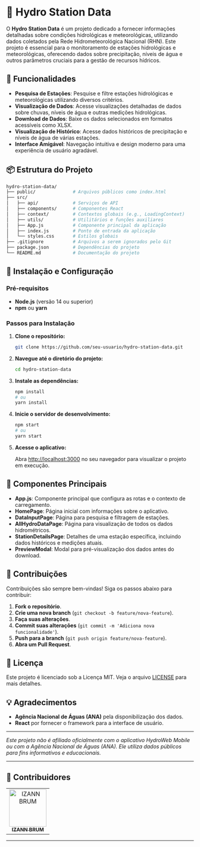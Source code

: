 # 🌊 Hydro Station Data

O **Hydro Station Data** é um projeto dedicado a fornecer informações detalhadas sobre condições hidrológicas e meteorológicas, utilizando dados coletados pela Rede Hidrometeorológica Nacional (RHN). Este projeto é essencial para o monitoramento de estações hidrológicas e meteorológicas, oferecendo dados sobre precipitação, níveis de água e outros parâmetros cruciais para a gestão de recursos hídricos.

## 🚀 Funcionalidades

- **Pesquisa de Estações**: Pesquise e filtre estações hidrológicas e meteorológicas utilizando diversos critérios.
- **Visualização de Dados**: Acesse visualizações detalhadas de dados sobre chuvas, níveis de água e outras medições hidrológicas.
- **Download de Dados**: Baixe os dados selecionados em formatos acessíveis como XLSX.
- **Visualização de Histórico**: Acesse dados históricos de precipitação e níveis de água de várias estações.
- **Interface Amigável**: Navegação intuitiva e design moderno para uma experiência de usuário agradável.

## 📦 Estrutura do Projeto

```bash
hydro-station-data/
├── public/              # Arquivos públicos como index.html
├── src/
│   ├── api/             # Serviços de API
│   ├── components/      # Componentes React
│   ├── context/         # Contextos globais (e.g., LoadingContext)
│   ├── utils/           # Utilitários e funções auxiliares
│   ├── App.js           # Componente principal da aplicação
│   ├── index.js         # Ponto de entrada da aplicação
│   └── styles.css       # Estilos globais
├── .gitignore           # Arquivos a serem ignorados pelo Git
├── package.json         # Dependências do projeto
└── README.md            # Documentação do projeto
```

## 🔧 Instalação e Configuração

### Pré-requisitos

- **Node.js** (versão 14 ou superior)
- **npm** ou **yarn**

### Passos para Instalação

1. **Clone o repositório:**

   ```bash
   git clone https://github.com/seu-usuario/hydro-station-data.git
   ```

2. **Navegue até o diretório do projeto:**

   ```bash
   cd hydro-station-data
   ```

3. **Instale as dependências:**

   ```bash
   npm install
   # ou
   yarn install
   ```

4. **Inicie o servidor de desenvolvimento:**

   ```bash
   npm start
   # ou
   yarn start
   ```

5. **Acesse o aplicativo:**

   Abra [http://localhost:3000](http://localhost:3000) no seu navegador para visualizar o projeto em execução.

## 🧩 Componentes Principais

- **App.js**: Componente principal que configura as rotas e o contexto de carregamento.
- **HomePage**: Página inicial com informações sobre o aplicativo.
- **DataInputPage**: Página para pesquisa e filtragem de estações.
- **AllHydroDataPage**: Página para visualização de todos os dados hidrométricos.
- **StationDetailsPage**: Detalhes de uma estação específica, incluindo dados históricos e medições atuais.
- **PreviewModal**: Modal para pré-visualização dos dados antes do download.

## 🤝 Contribuições

Contribuições são sempre bem-vindas! Siga os passos abaixo para contribuir:

1. **Fork o repositório**.
2. **Crie uma nova branch** (`git checkout -b feature/nova-feature`).
3. **Faça suas alterações**.
4. **Commit suas alterações** (`git commit -m 'Adiciona nova funcionalidade'`).
5. **Push para a branch** (`git push origin feature/nova-feature`).
6. **Abra um Pull Request**.

## 📜 Licença

Este projeto é licenciado sob a Licença MIT. Veja o arquivo [LICENSE](LICENSE) para mais detalhes.

## 💡 Agradecimentos

- **Agência Nacional de Águas (ANA)** pela disponibilização dos dados.
- **React** por fornecer o framework para a interface de usuário.

---

*Este projeto não é afiliado oficialmente com o aplicativo HydroWeb Mobile ou com a Agência Nacional de Águas (ANA). Ele utiliza dados públicos para fins informativos e educacionais.*


---

## 🚀 Contribuidores

<table>
  <tr>
    <td align="center">
      <a href="https://github.com/iz-brum">
        <img src="https://avatars.githubusercontent.com/u/142345565?s=48&v=4" width="100px;" alt="IZANN BRUM"/><br />
        <sub><b>IZANN BRUM</b></sub>
      </a>
    </td>
  </tr>
</table>

---

